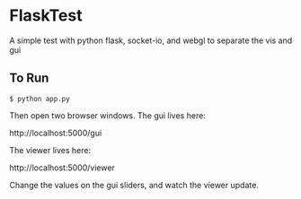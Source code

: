 # FlaskTest
A simple test with python flask, socket-io, and webgl to separate the vis and gui

## To Run

```
$ python app.py
```

Then open two browser windows.  The gui lives here:

http://localhost:5000/gui

The viewer lives here:

http://localhost:5000/viewer

Change the values on the gui sliders, and watch the viewer update.
